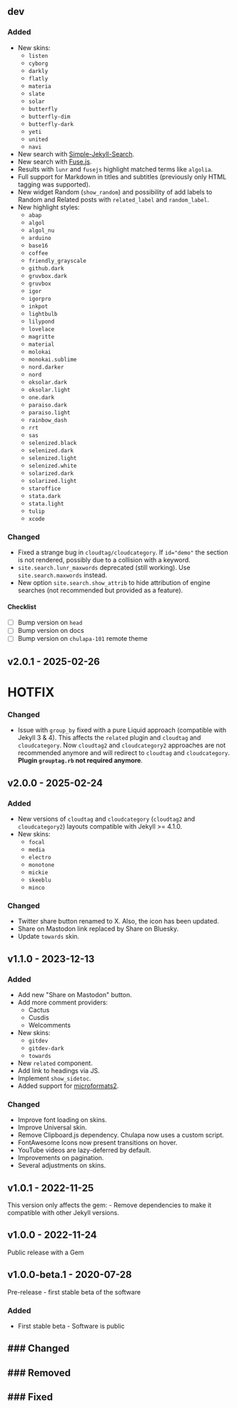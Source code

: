 ## dev

### Added

-   New skins:
    -   `listen`
    -   `cyborg`
    -   `darkly`
    -   `flatly`
    -   `materia`
    -   `slate`
    -   `solar`
    -   `butterfly`
    -   `butterfly-dim`
    -   `butterfly-dark`
    -   `yeti`
    -   `united`
    -   `navi`
-   New search with
    [Simple-Jekyll-Search](https://github.com/christian-fei/Simple-Jekyll-Search).
-   New search with [Fuse.js](https://fusejs.io).
-   Results with `lunr` and `fusejs` highlight matched terms like `algolia`.
-   Full support for Markdown in titles and subtitles (previously only HTML
    tagging was supported).
-   New widget Random (`show_random`) and possibility of add labels to Random
    and Related posts with `related_label` and `random_label`.
-   New highlight styles:
    -   `abap`
    -   `algol`
    -   `algol_nu`
    -   `arduino`
    -   `base16`
    -   `coffee`
    -   `friendly_grayscale`
    -   `github.dark`
    -   `gruvbox.dark`
    -   `gruvbox`
    -   `igor`
    -   `igorpro`
    -   `inkpot`
    -   `lightbulb`
    -   `lilypond`
    -   `lovelace`
    -   `magritte`
    -   `material`
    -   `molokai`
    -   `monokai.sublime`
    -   `nord.darker`
    -   `nord`
    -   `oksolar.dark`
    -   `oksolar.light`
    -   `one.dark`
    -   `paraiso.dark`
    -   `paraiso.light`
    -   `rainbow_dash`
    -   `rrt`
    -   `sas`
    -   `selenized.black`
    -   `selenized.dark`
    -   `selenized.light`
    -   `selenized.white`
    -   `solarized.dark`
    -   `solarized.light`
    -   `staroffice`
    -   `stata.dark`
    -   `stata.light`
    -   `tulip`
    -   `xcode`

### Changed

-   Fixed a strange bug in `cloudtag/cloudcategory`. If `id="demo"` the section
    is not rendered, possibly due to a collision with a keyword.
-   `site.search.lunr_maxwords` deprecated (still working). Use
    `site.search.maxwords` instead.
-   New option `site.search.show_attrib` to hide attribution of engine searches
    (not recommended but provided as a feature).

#### Checklist

-   [ ] Bump version on `head`
-   [ ] Bump version on docs
-   [ ] Bump version on `chulapa-101` remote theme

## v2.0.1 - 2025-02-26

# HOTFIX

### Changed

-   Issue with `group_by` fixed with a pure Liquid approach (compatible with
    Jekyll 3 & 4). This affects the `related` plugin and `cloudtag` and
    `cloudcategory`. Now `cloudtag2` and `cloudcategory2` approaches are not
    recommended anymore and will redirect to `cloudtag` and `cloudcategory`.
    **Plugin `grouptag.rb` not required anymore**.

## v2.0.0 - 2025-02-24

### Added

-   New versions of `cloudtag` and `cloudcategory` (`cloudtag2` and
    `cloudcategory2`) layouts compatible with Jekyll \>= 4.1.0.
-   New skins:
    -   `focal`
    -   `media`
    -   `electro`
    -   `monotone`
    -   `mickie`
    -   `skeeblu`
    -   `minco`

### Changed

-   Twitter share button renamed to X. Also, the icon has been updated.
-   Share on Mastodon link replaced by Share on Bluesky.
-   Update `towards` skin.

## v1.1.0 - 2023-12-13

### Added

-   Add new "Share on Mastodon" button.
-   Add more comment providers:
    -   Cactus
    -   Cusdis
    -   Welcomments
-   New skins:
    -   `gitdev`
    -   `gitdev-dark`
    -   `towards`
-   New `related` component.
-   Add link to headings via JS.
-   Implement `show_sidetoc`.
-   Added support for
    [microformats2](http://microformats.org/wiki/microformats2).

### Changed

-   Improve font loading on skins.
-   Improve Universal skin.
-   Remove Clipboard.js dependency. Chulapa now uses a custom script.
-   FontAwesome Icons now present transitions on hover.
-   YouTube videos are lazy-deferred by default.
-   Improvements on pagination.
-   Several adjustments on skins.

## v1.0.1 - 2022-11-25

This version only affects the gem: - Remove dependencies to make it compatible
with other Jekyll versions.

## v1.0.0 - 2022-11-24

Public release with a Gem

## v1.0.0-beta.1 - 2020-07-28

Pre-release - first stable beta of the software

### Added

-   First stable beta - Software is public

## \### Changed

## \### Removed

## \### Fixed
